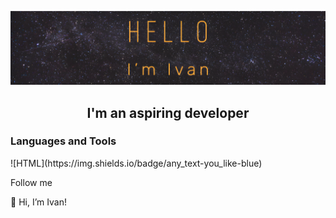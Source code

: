 ![Header](https://github.com/IvanGodPro24/IvanGodPro24/blob/main/assets/logo.png)

<h2 align="center">I'm an aspiring developer</h2>

<h3>Languages and Tools</h3>
![HTML](https://img.shields.io/badge/any_text-you_like-blue)


Follow me

👋 Hi, I’m Ivan!
